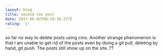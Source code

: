 ```yaml
---
layout: blog
title: second cms post
date: 2017-06-02T08:29:10.237Z
rating: '1'
---
```

so far no way to delete posts using cms. Another strange phenomenon is that I am unable to get rid of the posts even by doing a git pull, deleting by hand, git push. The posts still show up on the site..??
